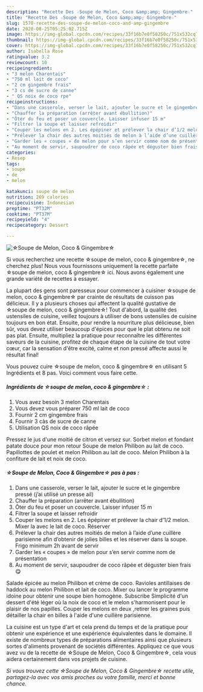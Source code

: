 ```yaml
---
description: "Recette Des ☆Soupe de Melon, Coco &amp;amp; Gingembre☆"
title: "Recette Des ☆Soupe de Melon, Coco &amp;amp; Gingembre☆"
slug: 1570-recette-des-soupe-de-melon-coco-and-amp-gingembre
date: 2020-08-25T05:25:02.715Z
image: https://img-global.cpcdn.com/recipes/33f16b7e0f58250c/751x532cq70/☆soupe-de-melon-coco-gingembre☆-photo-principale-de-la-recette.jpg
thumbnail: https://img-global.cpcdn.com/recipes/33f16b7e0f58250c/751x532cq70/☆soupe-de-melon-coco-gingembre☆-photo-principale-de-la-recette.jpg
cover: https://img-global.cpcdn.com/recipes/33f16b7e0f58250c/751x532cq70/☆soupe-de-melon-coco-gingembre☆-photo-principale-de-la-recette.jpg
author: Isabella Rose
ratingvalue: 3.2
reviewcount: 10
recipeingredient:
- "3 melon Charentais"
- "750 ml lait de coco"
- "2 cm gingembre frais"
- "3 cs de sucre de canne"
- " QS noix de coco rpe"
recipeinstructions:
- "Dans une casserole, verser le lait, ajouter le sucre et le gingembre pressé (j’ai utilisé un presse ail)"
- "Chauffer la préparation (arrêter avant ébullition)"
- "Ôter du feu et poser un couvercle. Laisser infuser 15 m"
- "Filtrer la soupe et laisser refroidir"
- "Couper les melons en 2. Les épépiner et prélever la chair d’1/2 melon. Mixer la avec le lait de coco. Réserver"
- "Prélever la chair des autres moitiés de melon à l’aide d’une cuillère parisienne afin d’obtenir de jolies billes et les réserver dans la soupe. Frigo minimum 2h avant de servir"
- "Garder les « coupes » de melon pour s’en servir comme nom de présentation"
- "Au moment de servir, saupoudrer de coco râpée et déguster bien frais 😋"
categories:
- Resep
tags:
- soupe
- de
- melon

katakunci: soupe de melon 
nutrition: 269 calories
recipecuisine: Indonesian
preptime: "PT32M"
cooktime: "PT37M"
recipeyield: "4"
recipecategory: Dessert

---
```



![☆Soupe de Melon, Coco &amp; Gingembre☆](https://img-global.cpcdn.com/recipes/33f16b7e0f58250c/751x532cq70/☆soupe-de-melon-coco-gingembre☆-photo-principale-de-la-recette.jpg)

Si vous recherchez une recette ☆soupe de melon, coco &amp; gingembre☆, ne cherchez plus! Nous vous fournissons uniquement la recette parfaite ☆soupe de melon, coco &amp; gingembre☆ ici. Nous avons également une grande variété de recettes à essayer.

La plupart des gens sont paresseux pour commencer à cuisiner ☆soupe de melon, coco &amp; gingembre☆ par crainte de résultats de cuisson pas délicieux. Il y a plusieurs choses qui affectent la qualité gustative de ☆soupe de melon, coco &amp; gingembre☆! Tout d'abord, la qualité des ustensiles de cuisine, veillez toujours à utiliser de bons ustensiles de cuisine toujours en bon état. Ensuite, pour rendre la nourriture plus délicieuse, bien sûr, vous devez utiliser beaucoup d'épices pour que le plat obtenu ne soit pas plat. Ensuite, multipliez la pratique pour reconnaître les différentes saveurs de la cuisine, profitez de chaque étape de la cuisine de tout votre cœur, car la sensation d'être excité, calme et non pressé affecte aussi le résultat final!

<!--inarticleads1-->

Vous pouvez cuire ☆soupe de melon, coco &amp; gingembre☆ en utilisant 5 Ingrédients et 8 pas. Voici comment vous faire cette.

##### Ingrédients de ☆soupe de melon, coco &amp; gingembre☆ :

1. Vous avez besoin 3 melon Charentais
1. Vous devez vous préparer 750 ml lait de coco
1. Fournir 2 cm gingembre frais
1. Fournir 3 càs de sucre de canne
1. Utilisation  QS noix de coco râpée


Pressez le jus d&#39;une moitié de citron et versez sur. Sorbet melon et fondant patate douce pour mon retour Soupe de melon Philibon au lait de coco. Papillottes de poulet et melon Philibon au lait de coco. Melon Philibon à la confiture de lait et noix de coco. 

<!--inarticleads2-->

##### ☆Soupe de Melon, Coco &amp; Gingembre☆ pas à pas :

1. Dans une casserole, verser le lait, ajouter le sucre et le gingembre pressé (j’ai utilisé un presse ail)
1. Chauffer la préparation (arrêter avant ébullition)
1. Ôter du feu et poser un couvercle. Laisser infuser 15 m
1. Filtrer la soupe et laisser refroidir
1. Couper les melons en 2. Les épépiner et prélever la chair d’1/2 melon. Mixer la avec le lait de coco. Réserver
1. Prélever la chair des autres moitiés de melon à l’aide d’une cuillère parisienne afin d’obtenir de jolies billes et les réserver dans la soupe. Frigo minimum 2h avant de servir
1. Garder les « coupes » de melon pour s’en servir comme nom de présentation
1. Au moment de servir, saupoudrer de coco râpée et déguster bien frais 😋


Salade épicée au melon Philibon et crème de coco. Ravioles antillaises de haddock au melon Philibon et lait de coco. Mixer ou lancer le programme idoine pour obtenir une soupe bien homogène. Subscribe Simplicité d&#39;un dessert d&#39;été léger où la noix de coco et le melon s&#39;harmonisent pour le plaisir de nos papilles. Couper les melons en deux ,retirer les graines puis détailler la chair en billes à l&#39;aide d&#39;une cuillère parisienne. 

<!--inarticleads1-->

<p>
La cuisine est un type d'art et cela prend du temps et de la pratique pour obtenir une expérience et une expérience équivalentes dans le domaine. Il existe de nombreux types de préparations alimentaires ainsi que plusieurs sortes d'aliments provenant de sociétés différentes. Appliquez ce que vous avez vu de la recette de ☆Soupe de Melon, Coco &amp; Gingembre☆, cela vous aidera certainement dans vos projets de cuisine.
</p>

<p>
<i>Si vous trouvez cette ☆Soupe de Melon, Coco &amp; Gingembre☆ recette utile, partagez-la avec vos amis proches ou votre famille, merci et bonne chance.</i>
</p>
